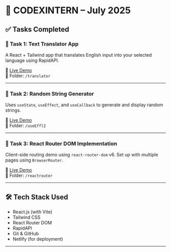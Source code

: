 # 🚀 CODEXINTERN – July 2025

## ✅ Tasks Completed 

### 🔹 Task 1: Text Translator App  
A React + Tailwind app that translates English input into your selected language using RapidAPI.

🔗 [Live Demo](https://melodious-muffin-308166.netlify.app/)  
📁 Folder: `/translator`

---

### 🔹 Task 2: Random String Generator  
Uses `useState`, `useEffect`, and `useCallback` to generate and display random strings.

🔗 [Live Demo](https://stupendous-stroopwafel-b798fd.netlify.app/)  
📁 Folder: `/useEffl2`

---

### 🔹 Task 3: React Router DOM Implementation  
Client-side routing demo using `react-router-dom` v6. Set up with multiple pages using `BrowserRouter`.

🔗 [Live Demo](https://thriving-marigold-752e09.netlify.app/)  
📁 Folder: `/reactrouter`

---

## 🛠️ Tech Stack Used

- React.js (with Vite)
- Tailwind CSS
- React Router DOM
- RapidAPI
- Git & GitHub
- Netlify (for deployment)

---



